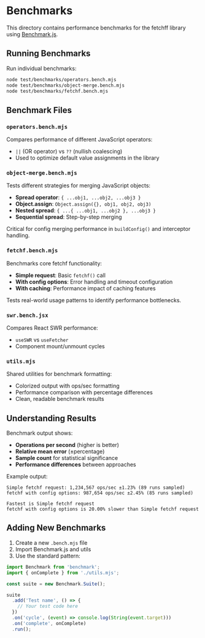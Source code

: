 # Benchmarks

This directory contains performance benchmarks for the fetchff library using [Benchmark.js](https://benchmarkjs.com/).

## Running Benchmarks

Run individual benchmarks:

```bash
node test/benchmarks/operators.bench.mjs
node test/benchmarks/object-merge.bench.mjs
node test/benchmarks/fetchf.bench.mjs
```

## Benchmark Files

### `operators.bench.mjs`

Compares performance of different JavaScript operators:

- `||` (OR operator) vs `??` (nullish coalescing)
- Used to optimize default value assignments in the library

### `object-merge.bench.mjs`

Tests different strategies for merging JavaScript objects:

- **Spread operator**: `{ ...obj1, ...obj2, ...obj3 }`
- **Object.assign**: `Object.assign({}, obj1, obj2, obj3)`
- **Nested spread**: `{ ...{ ...obj1, ...obj2 }, ...obj3 }`
- **Sequential spread**: Step-by-step merging

Critical for config merging performance in `buildConfig()` and interceptor handling.

### `fetchf.bench.mjs`

Benchmarks core fetchf functionality:

- **Simple request**: Basic `fetchf()` call
- **With config options**: Error handling and timeout configuration
- **With caching**: Performance impact of caching features

Tests real-world usage patterns to identify performance bottlenecks.

### `swr.bench.jsx`

Compares React SWR performance:

- `useSWR` vs `useFetcher`
- Component mount/unmount cycles

### `utils.mjs`

Shared utilities for benchmark formatting:

- Colorized output with ops/sec formatting
- Performance comparison with percentage differences
- Clean, readable benchmark results

## Understanding Results

Benchmark output shows:

- **Operations per second** (higher is better)
- **Relative mean error** (±percentage)
- **Sample count** for statistical significance
- **Performance differences** between approaches

Example output:

```
Simple fetchf request: 1,234,567 ops/sec ±1.23% (89 runs sampled)
fetchf with config options: 987,654 ops/sec ±2.45% (85 runs sampled)

Fastest is Simple fetchf request
fetchf with config options is 20.00% slower than Simple fetchf request
```

## Adding New Benchmarks

1. Create a new `.bench.mjs` file
2. Import Benchmark.js and utils
3. Use the standard pattern:

```javascript
import Benchmark from 'benchmark';
import { onComplete } from './utils.mjs';

const suite = new Benchmark.Suite();

suite
  .add('Test name', () => {
    // Your test code here
  })
  .on('cycle', (event) => console.log(String(event.target)))
  .on('complete', onComplete)
  .run();
```
